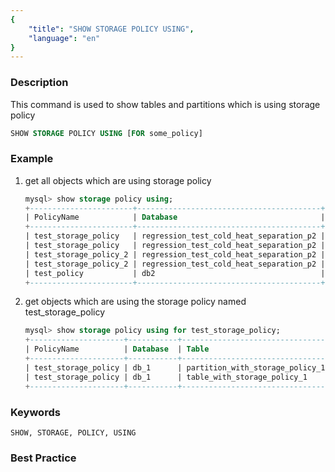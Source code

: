 ```yaml
---
{
    "title": "SHOW STORAGE POLICY USING",
    "language": "en"
}
---
```


<!--
Licensed to the Apache Software Foundation (ASF) under one
or more contributor license agreements.  See the NOTICE file
distributed with this work for additional information
regarding copyright ownership.  The ASF licenses this file
to you under the Apache License, Version 2.0 (the
"License"); you may not use this file except in compliance
with the License.  You may obtain a copy of the License at

  http://www.apache.org/licenses/LICENSE-2.0

Unless required by applicable law or agreed to in writing,
software distributed under the License is distributed on an
"AS IS" BASIS, WITHOUT WARRANTIES OR CONDITIONS OF ANY
KIND, either express or implied.  See the License for the
specific language governing permissions and limitations
under the License.
-->




### Description

This command is used to show tables and partitions which is using storage policy

```sql
SHOW STORAGE POLICY USING [FOR some_policy]
```

### Example

1. get all objects which are using storage policy

   ```sql
   mysql> show storage policy using;
   +-----------------------+-----------------------------------------+----------------------------------------+------------+
   | PolicyName            | Database                                | Table                                  | Partitions |
   +-----------------------+-----------------------------------------+----------------------------------------+------------+
   | test_storage_policy   | regression_test_cold_heat_separation_p2 | table_with_storage_policy_1            | ALL        |
   | test_storage_policy   | regression_test_cold_heat_separation_p2 | partition_with_multiple_storage_policy | p201701    |
   | test_storage_policy_2 | regression_test_cold_heat_separation_p2 | partition_with_multiple_storage_policy | p201702    |
   | test_storage_policy_2 | regression_test_cold_heat_separation_p2 | table_with_storage_policy_2            | ALL        |
   | test_policy           | db2                                     | db2_test_1                             | ALL        |
   +-----------------------+-----------------------------------------+----------------------------------------+------------+
   ```

2. get objects which are using the storage policy named test_storage_policy

    ```sql
    mysql> show storage policy using for test_storage_policy;
    +---------------------+-----------+---------------------------------+------------+
    | PolicyName          | Database  | Table                           | Partitions |
    +---------------------+-----------+---------------------------------+------------+
    | test_storage_policy | db_1      | partition_with_storage_policy_1 | p201701    |
    | test_storage_policy | db_1      | table_with_storage_policy_1     | ALL        |
    +---------------------+-----------+---------------------------------+------------+
   ```

### Keywords

    SHOW, STORAGE, POLICY, USING

### Best Practice
